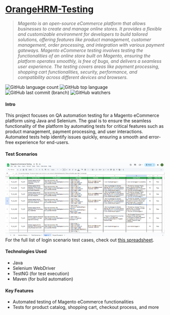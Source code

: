 # [OrangeHRM-Testing](https://magento.softwaretestingboard.com/)

>_Magento is an open-source eCommerce platform that allows businesses to create and manage online stores. It provides a flexible and customizable environment for developers to build tailored solutions, offering features like product management, customer management, order processing, and integration with various payment gateways. Magento eCommerce testing involves testing the functionalities of an online store built on Magento, ensuring the platform operates smoothly, is free of bugs, and delivers a seamless user experience. The testing covers areas like payment processing, shopping cart functionalities, security, performance, and compatibility across different devices and browsers._

![GitHub language count](https://img.shields.io/github/languages/count/Hominiee/Magento-eCommerce-Testing) ![GitHub top language](https://img.shields.io/github/languages/top/Hominiee/Magento-eCommerce-Testing) ![GitHub last commit (branch)](https://img.shields.io/github/last-commit/Hominiee/Magento-eCommerce-Testing/main) ![GitHub watchers](https://img.shields.io/github/watchers/Hominiee/Magento-eCommerce-Testing) 


#### Intro

This project focuses on QA automation testing for a Magento eCommerce platform using Java and Selenium. The goal is to ensure the seamless functionality of the platform by automating tests for critical features such as product management, payment processing, and user interactions. Automated tests help identify issues quickly, ensuring a smooth and error-free experience for end-users.

####  Test Scenarios
![Test Scenarios](https://github.com/Hominiee/Magento-eCommerce-Testing/blob/main/static_content/LogIn_Test_Cases.png?raw=true)
For the full list of login scenario test cases, check out [this spreadsheet](https://docs.google.com/spreadsheets/d/1xnTce6cDQ7RTR_20r0-dJK2ozWLpm599iEj1UNr57Kg/edit?gid=1896085646#gid=1896085646).

#### Technologies Used
* Java
* Selenium WebDriver
* TestNG (for test execution)
* Maven (for build automation)

#### Key Features

* Automated testing of Magento eCommerce functionalities
* Tests for product catalog, shopping cart, checkout process, and more
